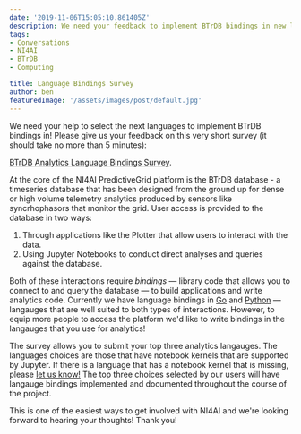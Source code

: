```yaml
---
date: '2019-11-06T15:05:10.861405Z'
description: We need your feedback to implement BTrDB bindings in new languages!
tags:
- Conversations
- NI4AI
- BTrDB
- Computing

title: Language Bindings Survey
author: ben
featuredImage: '/assets/images/post/default.jpg'
---
```


We need your help to select the next languages to implement BTrDB bindings in! Please give us your feedback on this very short survey (it should take no more than 5 minutes):

[BTrDB Analytics Language Bindings Survey](https://pingthings.typeform.com/to/Iut2zf).

At the core of the NI4AI PredictiveGrid platform is the BTrDB database - a timeseries database that has been designed from the ground up for dense or high volume telemetry analytics produced by sensors like syncrhophasors that monitor the grid. User access is provided to the database in two ways:

1. Through applications like the Plotter that allow users to interact with the data.
2. Using Jupyter Notebooks to conduct direct analyses and queries against the database.

Both of these interactions require _bindings_ &mdash; library code that allows you to connect to and query the database &mdash; to build applications and write analytics code. Currently we have language bindings in [Go](https://godoc.org/github.com/BTrDB/btrdb) and [Python](https://btrdb.readthedocs.io/en/latest/) &mdash; langauges that are well suited to both types of interactions. However, to equip more people to access the platform we'd like to write bindings in the langauges that you use for analytics!

The survey allows you to submit your top three analytics langauges. The languages choices are those that have notebook kernels that are supported by Jupyter. If there is a language that has a notebook kernel that is missing, please [let us know!](mailto:support@ni4ai.org) The top three choices selected by our users will have langauge bindings implemented and documented throughout the course of the project.

This is one of the easiest ways to get involved with NI4AI and we're looking forward to hearing your thoughts! Thank you!
